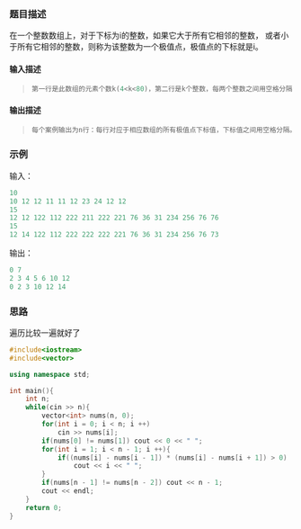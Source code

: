 ### 题目描述

在一个整数数组上，对于下标为i的整数，如果它大于所有它相邻的整数， 或者小于所有它相邻的整数，则称为该整数为一个极值点，极值点的下标就是i。

#### 输入描述

>```c++
>第一行是此数组的元素个数k(4<k<80)，第二行是k个整数，每两个整数之间用空格分隔。
>```

#### 输出描述

> ```c++
> 每个案例输出为n行：每行对应于相应数组的所有极值点下标值，下标值之间用空格分隔。
> ```

### 示例

输入：

```c++
10
10 12 12 11 11 12 23 24 12 12
15
12 12 122 112 222 211 222 221 76 36 31 234 256 76 76 
15
12 14 122 112 222 222 222 221 76 36 31 234 256 76 73
```

输出：

```cpp
0 7
2 3 4 5 6 10 12
0 2 3 10 12 14
```

### 思路

遍历比较一遍就好了

```c++
#include<iostream>
#include<vector>

using namespace std;

int main(){
    int n;
    while(cin >> n){
        vector<int> nums(n, 0);
        for(int i = 0; i < n; i ++)
            cin >> nums[i];
        if(nums[0] != nums[1]) cout << 0 << " ";
        for(int i = 1; i < n - 1; i ++){
            if((nums[i] - nums[i - 1]) * (nums[i] - nums[i + 1]) > 0)
                cout << i << " ";
        }
        if(nums[n - 1] != nums[n - 2]) cout << n - 1;
        cout << endl;
    }
    return 0;
}
```

